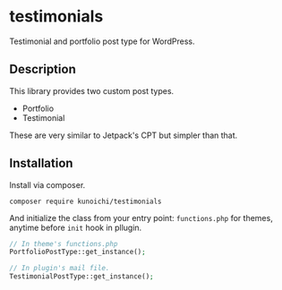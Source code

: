 # testimonials

Testimonial and portfolio post type for WordPress.

## Description

This library provides two custom post types.

- Portfolio
- Testimonial

These are very similar to Jetpack's CPT but simpler than that.

## Installation

Install via composer.

```
composer require kunoichi/testimonials
```

And initialize the class from your entry point: `functions.php` for themes, anytime before `init` hook in pllugin.

```php
// In theme's functions.php
PortfolioPostType::get_instance();

// In plugin's mail file.
TestimonialPostType::get_instance();
```